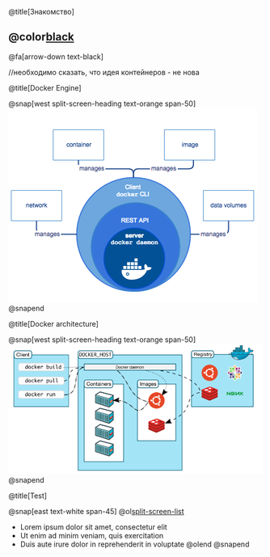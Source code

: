@title[Знакомство]

## @color[black](Знакомство)

@fa[arrow-down text-black]

//необходимо сказать, что идея контейнеров - не нова

@title[Docker Engine]

@snap[west split-screen-heading text-orange span-50]
![Docker Engine](images/engine.png)
@snapend

@title[Docker architecture]

@snap[west split-screen-heading text-orange span-50]
![Docker Architecture](images/architecture.png)
@snapend

@title[Test]

@snap[east text-white span-45]
@ol[split-screen-list](false)
- Lorem ipsum dolor sit amet, consectetur elit
- Ut enim ad minim veniam, quis exercitation
- Duis aute irure dolor in reprehenderit in voluptate
@olend
@snapend
